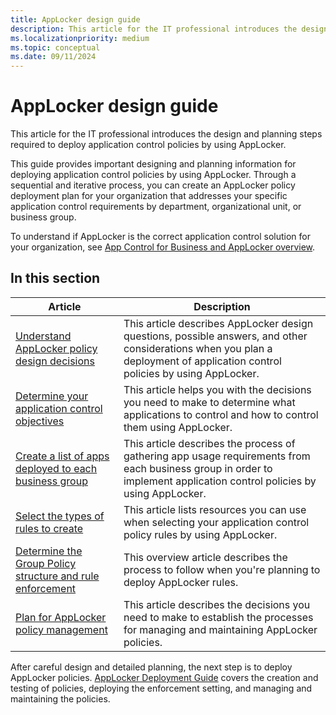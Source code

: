 ```yaml
---
title: AppLocker design guide
description: This article for the IT professional introduces the design and planning steps required to deploy application control policies by using AppLocker.
ms.localizationpriority: medium
ms.topic: conceptual
ms.date: 09/11/2024
---
```


# AppLocker design guide

This article for the IT professional introduces the design and planning steps required to deploy application control policies by using AppLocker.

This guide provides important designing and planning information for deploying application control policies by using AppLocker. Through a sequential and iterative process, you can create an AppLocker policy deployment plan for your organization that addresses your specific application control requirements by department, organizational unit, or business group.

To understand if AppLocker is the correct application control solution for your organization, see [App Control for Business and AppLocker overview](../appcontrol-and-applocker-overview.md).

## In this section

| Article | Description |
| --- | --- |
| [Understand AppLocker policy design decisions](understand-applocker-policy-design-decisions.md) | This article describes AppLocker design questions, possible answers, and other considerations when you plan a deployment of application control policies by using AppLocker. |
| [Determine your application control objectives](../appcontrol-and-applocker-overview.md) | This article helps you with the decisions you need to make to determine what applications to control and how to control them using AppLocker. |
| [Create a list of apps deployed to each business group](create-list-of-applications-deployed-to-each-business-group.md) | This article describes the process of gathering app usage requirements from each business group in order to implement application control policies by using AppLocker. |
| [Select the types of rules to create](select-types-of-rules-to-create.md) | This article lists resources you can use when selecting your application control policy rules by using AppLocker. |
| [Determine the Group Policy structure and rule enforcement](determine-group-policy-structure-and-rule-enforcement.md) | This overview article describes the process to follow when you're planning to deploy AppLocker rules. |
| [Plan for AppLocker policy management](plan-for-applocker-policy-management.md) | This article describes the decisions you need to make to establish the processes for managing and maintaining AppLocker policies. |

After careful design and detailed planning, the next step is to deploy AppLocker policies. [AppLocker Deployment Guide](applocker-policies-deployment-guide.md) covers the creation and testing of policies, deploying the enforcement setting, and managing and maintaining the policies.
